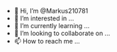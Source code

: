 - 👋 Hi, I’m @Markus210781
- 👀 I’m interested in ...
- 🌱 I’m currently learning ...
- 💞️ I’m looking to collaborate on ...
- 📫 How to reach me ...

<!---
Markus210781/Markus210781 is a ✨ special ✨ repository because its `README.md` (this file) appears on your GitHub profile.
You can click the Preview link to take a look at your changes.
--->
